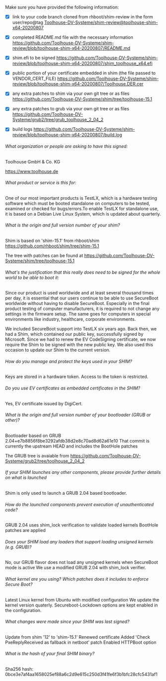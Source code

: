 Make sure you have provided the following information:

 - [X] link to your code branch cloned from rhboot/shim-review in the form user/repo@tag
 [Toolhouse-DV-Systeme/shim-review@toolhouse-shim-x64-20200807](https://github.com/Toolhouse-DV-Systeme/shim-review/tree/toolhouse-shim-x64-20200807)
 - [X] completed README.md file with the necessary information
 https://github.com/Toolhouse-DV-Systeme/shim-review/blob/toolhouse-shim-x64-20200807/README.md
 - [X] shim.efi to be signed
 https://github.com/Toolhouse-DV-Systeme/shim-review/blob/toolhouse-shim-x64-20200807/shim_toolhouse_x64.efi
 - [X] public portion of your certificate embedded in shim (the file passed to VENDOR_CERT_FILE)
 https://github.com/Toolhouse-DV-Systeme/shim-review/blob/toolhouse-shim-x64-20200807/Toolhouse.DER.cer
 - [X] any extra patches to shim via your own git tree or as files
 https://github.com/Toolhouse-DV-Systeme/shim/tree/toolhouse-15.1
 - [X] any extra patches to grub via your own git tree or as files
 https://github.com/Toolhouse-DV-Systeme/grub2/tree/grub_toolhouse_2_04_2
 - [X] build logs
 https://github.com/Toolhouse-DV-Systeme/shim-review/blob/toolhouse-shim-x64-20200807/build.log


###### What organization or people are asking to have this signed:
Toolhouse GmbH & Co. KG

https://www.toolhouse.de

###### What product or service is this for:

One of our most important products is TestLX, which is a hardware testing software which must be booted standalone on computers to be tested, examined or checked for bugs/errors.To enable TestLX for standalone use, it is based on a Debian Live Linux System, which is updated about quarterly.

###### What is the origin and full version number of your shim?

Shim is based on 'shim-15.1' from rhboot/shim
https://github.com/rhboot/shim/tree/shim-15.1

The tree with patches can be found at
https://github.com/Toolhouse-DV-Systeme/shim/tree/toolhouse-15.1

###### What's the justification that this really does need to be signed for the whole world to be able to boot it:

Since our product is used worldwide and at least several thousand times per day, it is essential that our users continue to be able to use SecureBoot worldwide without having to disable SecureBoot. Especially in the final product testing of computer manufacturers, it is required to not change any settings in the firmware setup. The same goes for computers in special environments like industry, healthcare, corporate environments.

We included SecureBoot support into TestLX six years ago. Back then, we had a Shim, which contained our public key, successfully signed by Microsoft. Since we had to renew the EV CodeSigning certificate, we now require the Shim to be signed with the new public key. We also used this occasion to update our Shim to the current version.

###### How do you manage and protect the keys used in your SHIM?

Keys are stored in a hardware token. Access to the token is restricted.

###### Do you use EV certificates as embedded certificates in the SHIM?

Yes, EV certificate issued by DigiCert.

###### What is the origin and full version number of your bootloader (GRUB or other)?

Bootloader based on GRUB 2.04+e7b8856f8be3292afdb38d2e8c70ad8d62a61e10
That commit is currently the upstream HEAD and includes the BootHole patches

The GRUB tree is avaiable from
https://github.com/Toolhouse-DV-Systeme/grub2/tree/toolhouse_2_04_2

###### If your SHIM launches any other components, please provide further details on what is launched

Shim is only used to launch a GRUB 2.04 based bootloader.

###### How do the launched components prevent execution of unauthenticated code?

GRUB 2.04 uses shim_lock verification to validate loaded kernels
BootHole patches are applied

###### Does your SHIM load any loaders that support loading unsigned kernels (e.g. GRUB)?

No, our GRUB flavor does not load any unsigned kernels when SecureBoot mode is active
We use a modified GRUB 2.04 with shim_lock verifier.

###### What kernel are you using? Which patches does it includes to enforce Secure Boot?

Latest Linux kernel from Ubuntu with modified configuration
We update the kernel version quaterly.
Secureboot-Lockdown options are kept enabled in the configuration.

###### What changes were made since your SHIM was last signed?

Update from shim '12' to 'shim-15.1'
Renewed certificate
Added 'Check PxeReplyReceived as fallback in netboot' patch 
Enabled HTTPBoot option

###### What is the hash of your final SHIM binary?
Sha256 hash: 0bce3e7af4aa1658025ef88a6c2d9e615c250d3f41fe6f3b1bfc28cfc5431af1
